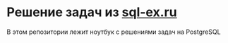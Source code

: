 # Решение задач из [sql-ex.ru](https://sql-ex.ru)

В этом репозитории лежит ноутбук с решениями задач на PostgreSQL
